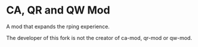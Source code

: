 # CA, QR and QW Mod

A mod that expands the rping experience.

The developer of this fork is not the creator of ca-mod, qr-mod or qw-mod.
